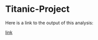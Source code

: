 # Titanic-Project

Here is a link to the output of this analysis:

[link](https://github.com/msakande/Titanic-Project/blob/master/Titanic%20Project_Mope.md)
